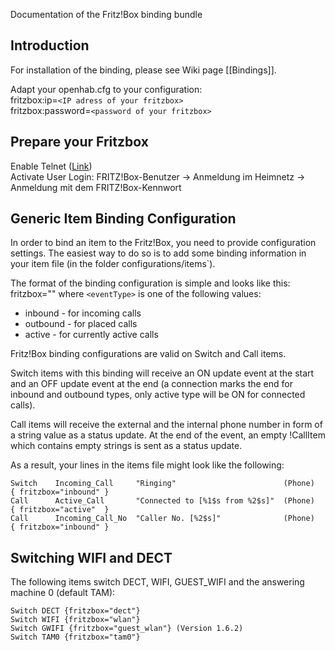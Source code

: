 Documentation of the Fritz!Box binding bundle

## Introduction

For installation of the binding, please see Wiki page [[Bindings]].

Adapt your openhab.cfg to your configuration:<BR>
fritzbox:ip=`<IP adress of your fritzbox>`<BR>
fritzbox:password=`<password of your fritzbox>`

## Prepare your Fritzbox
Enable Telnet ([Link](http://www.wehavemorefun.de/fritzbox/Starten_von_telnetd))<BR>
Activate User Login: FRITZ!Box-Benutzer -> Anmeldung im Heimnetz -> Anmeldung mit dem FRITZ!Box-Kennwort

## Generic Item Binding Configuration

In order to bind an item to the Fritz!Box, you need to provide configuration settings. The easiest way to do so is to add some binding information in your item file (in the folder configurations/items`). 

The format of the binding configuration is simple and looks like this:
    fritzbox="<eventType>"
where `<eventType>` is one of the following values:
- inbound - for incoming calls
- outbound - for placed calls
- active - for currently active calls

Fritz!Box binding configurations are valid on Switch and Call items.

Switch items with this binding will receive an ON update event at the start and an OFF update event at the end (a connection marks the end for inbound and outbound types, only active type will be ON for connected calls).

Call items will receive the external and the internal phone number in form of a string value as a status update. At the end of the event, an empty !CallItem which contains empty strings is sent as a status update.

As a result, your lines in the items file might look like the following:

    Switch    Incoming_Call     "Ringing"                        (Phone)    { fritzbox="inbound" }
    Call      Active_Call       "Connected to [%1$s from %2$s]"  (Phone)    { fritzbox="active"  }
    Call      Incoming_Call_No  "Caller No. [%2$s]"              (Phone)    { fritzbox="inbound" } 

## Switching WIFI and DECT

The following items switch DECT, WIFI, GUEST_WIFI and the answering machine 0 (default TAM):

    Switch DECT {fritzbox="dect"}
    Switch WIFI {fritzbox="wlan"}
    Switch GWIFI {fritzbox="guest_wlan"} (Version 1.6.2)
    Switch TAM0 {fritzbox="tam0"}